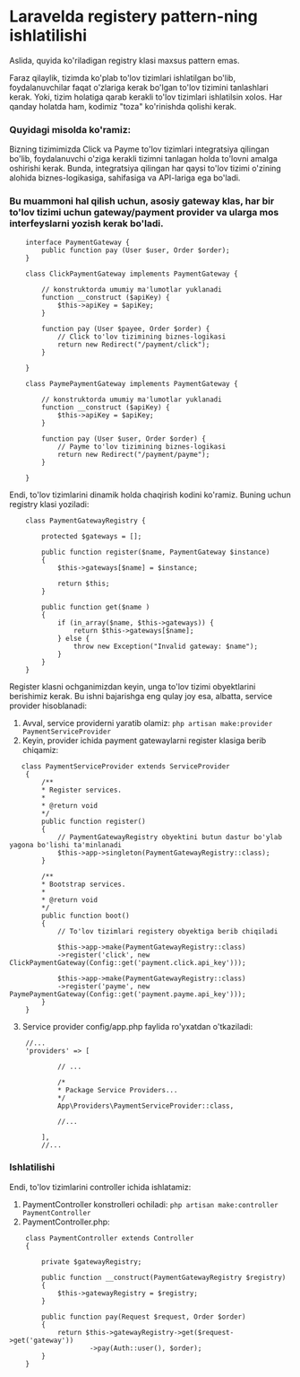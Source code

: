 # Laravelda registery pattern-ning ishlatilishi

Aslida, quyida ko'riladigan registry klasi maxsus pattern emas.

Faraz qilaylik, tizimda ko'plab to'lov tizimlari ishlatilgan bo'lib, foydalanuvchilar faqat o'zlariga kerak bo'lgan to'lov tizimini tanlashlari kerak. Yoki, tizim holatiga qarab kerakli to'lov tizimlari ishlatilsin xolos.
Har qanday holatda ham, kodimiz "toza" ko'rinishda qolishi kerak.

### Quyidagi misolda ko'ramiz:

Bizning tizimimizda Click va Payme to'lov tizimlari integratsiya qilingan bo'lib, foydalanuvchi o'ziga kerakli tizimni tanlagan holda to'lovni amalga oshirishi kerak. Bunda, integratsiya qilingan har qaysi to'lov tizimi o'zining alohida biznes-logikasiga, sahifasiga va API-lariga ega bo'ladi.

### Bu muammoni hal qilish uchun, asosiy gateway klas, har bir to'lov tizimi uchun gateway/payment provider va ularga mos interfeyslarni yozish kerak bo'ladi.

```
    interface PaymentGateway {
        public function pay (User $user, Order $order);
    }

    class ClickPaymentGateway implements PaymentGateway {

        // konstruktorda umumiy ma'lumotlar yuklanadi
        function __construct ($apiKey) {
            $this->apiKey = $apiKey;
        }

        function pay (User $payee, Order $order) {
            // Click to'lov tizimining biznes-logikasi
            return new Redirect("/payment/click");
        }

    }

    class PaymePaymentGateway implements PaymentGateway {

        // konstruktorda umumiy ma'lumotlar yuklanadi
        function __construct ($apiKey) {
            $this->apiKey = $apiKey;
        }

        function pay (User $user, Order $order) {
            // Payme to'lov tizimining biznes-logikasi
            return new Redirect("/payment/payme");
        }

    }
```

Endi, to'lov tizimlarini dinamik holda chaqirish kodini ko'ramiz. Buning uchun registry klasi yoziladi:

```
    class PaymentGatewayRegistry {

        protected $gateways = [];

        public function register($name, PaymentGateway $instance)
        {
            $this->gateways[$name] = $instance;

            return $this;
        }

        public function get($name )
        {
            if (in_array($name, $this->gateways)) {
                return $this->gateways[$name];
            } else {
                throw new Exception("Invalid gateway: $name");
            }
        }
    }
```
Register klasni ochganimizdan keyin, unga to'lov tizimi obyektlarini berishimiz kerak. Bu ishni bajarishga eng qulay joy esa, albatta, service provider hisoblanadi:
1. Avval, service providerni yaratib olamiz: `php artisan make:provider PaymentServiceProvider`
2. Keyin, provider ichida payment gatewaylarni register klasiga berib chiqamiz:
```
   class PaymentServiceProvider extends ServiceProvider
    {
        /**
        * Register services.
        *
        * @return void
        */
        public function register()
        {
            // PaymentGatewayRegistry obyektini butun dastur bo'ylab yagona bo'lishi ta'minlanadi
            $this->app->singleton(PaymentGatewayRegistry::class);
        }

        /**
        * Bootstrap services.
        *
        * @return void
        */
        public function boot()
        {
            // To'lov tizimlari registery obyektiga berib chiqiladi

            $this->app->make(PaymentGatewayRegistry::class)
            ->register('click', new ClickPaymentGateway(Config::get('payment.click.api_key')));

            $this->app->make(PaymentGatewayRegistry::class)
            ->register('payme', new PaymePaymentGateway(Config::get('payment.payme.api_key')));
        }
    }
```
3. Service provider config/app.php faylida ro'yxatdan o'tkaziladi:
```
    //...
    'providers' => [

            // ...

            /*
            * Package Service Providers...
            */
            App\Providers\PaymentServiceProvider::class,

            //...

        ],
        //...
```
### Ishlatilishi

Endi, to'lov tizimlarini controller ichida ishlatamiz:
1. PaymentController konstrolleri ochiladi: `php artisan make:controller PaymentController`
2. PaymentController.php:
```
    class PaymentController extends Controller
    {

        private $gatewayRegistry;

        public function __construct(PaymentGatewayRegistry $registry)
        {
            $this->gatewayRegistry = $registry;
        }

        public function pay(Request $request, Order $order)
        {
            return $this->gatewayRegistry->get($request->get('gateway'))
                    ->pay(Auth::user(), $order);
        }
    }
```
